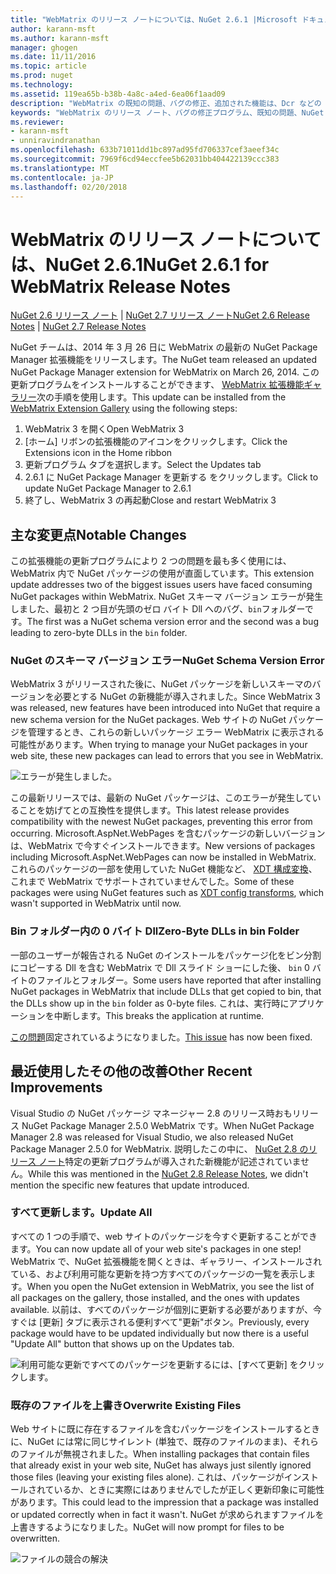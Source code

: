 ```yaml
---
title: "WebMatrix のリリース ノートについては、NuGet 2.6.1 |Microsoft ドキュメント"
author: karann-msft
ms.author: karann-msft
manager: ghogen
ms.date: 11/11/2016
ms.topic: article
ms.prod: nuget
ms.technology: 
ms.assetid: 119ea65b-b38b-4a8c-a4ed-6ea06f1aad09
description: "WebMatrix の既知の問題、バグの修正、追加された機能は、Dcr などの NuGet 2.6.1 のリリース ノートです。"
keywords: "WebMatrix のリリース ノート、バグの修正プログラム、既知の問題、NuGet 2.6.1 Dcr、機能の追加"
ms.reviewer:
- karann-msft
- unniravindranathan
ms.openlocfilehash: 633b71011dd1bc897ad95fd706337cef3aeef34c
ms.sourcegitcommit: 7969f6cd94eccfee5b62031bb404422139ccc383
ms.translationtype: MT
ms.contentlocale: ja-JP
ms.lasthandoff: 02/20/2018
---
```

# <a name="nuget-261-for-webmatrix-release-notes"></a><span data-ttu-id="2c3e1-104">WebMatrix のリリース ノートについては、NuGet 2.6.1</span><span class="sxs-lookup"><span data-stu-id="2c3e1-104">NuGet 2.6.1 for WebMatrix Release Notes</span></span>

<span data-ttu-id="2c3e1-105">[NuGet 2.6 リリース ノート](../release-notes/nuget-2.6.md) | [NuGet 2.7 リリース ノート](../release-notes/nuget-2.7.md)</span><span class="sxs-lookup"><span data-stu-id="2c3e1-105">[NuGet 2.6 Release Notes](../release-notes/nuget-2.6.md) | [NuGet 2.7 Release Notes](../release-notes/nuget-2.7.md)</span></span>

<span data-ttu-id="2c3e1-106">NuGet チームは、2014 年 3 月 26 日に WebMatrix の最新の NuGet Package Manager 拡張機能をリリースします。</span><span class="sxs-lookup"><span data-stu-id="2c3e1-106">The NuGet team released an updated NuGet Package Manager extension for WebMatrix on March 26, 2014.</span></span>  <span data-ttu-id="2c3e1-107">この更新プログラムをインストールすることができます、 [WebMatrix 拡張機能ギャラリー](https://blogs.iis.net/webmatrix/retiring-the-webmatrix-extensions-gallery)次の手順を使用します。</span><span class="sxs-lookup"><span data-stu-id="2c3e1-107">This update can be installed from the [WebMatrix Extension Gallery](https://blogs.iis.net/webmatrix/retiring-the-webmatrix-extensions-gallery) using the following steps:</span></span>

1. <span data-ttu-id="2c3e1-108">WebMatrix 3 を開く</span><span class="sxs-lookup"><span data-stu-id="2c3e1-108">Open WebMatrix 3</span></span>
1. <span data-ttu-id="2c3e1-109">[ホーム] リボンの拡張機能のアイコンをクリックします。</span><span class="sxs-lookup"><span data-stu-id="2c3e1-109">Click the Extensions icon in the Home ribbon</span></span>
1. <span data-ttu-id="2c3e1-110">更新プログラム タブを選択します。</span><span class="sxs-lookup"><span data-stu-id="2c3e1-110">Select the Updates tab</span></span>
1. <span data-ttu-id="2c3e1-111">2.6.1 に NuGet Package Manager を更新する をクリックします。</span><span class="sxs-lookup"><span data-stu-id="2c3e1-111">Click to update NuGet Package Manager to 2.6.1</span></span>
1. <span data-ttu-id="2c3e1-112">終了し、WebMatrix 3 の再起動</span><span class="sxs-lookup"><span data-stu-id="2c3e1-112">Close and restart WebMatrix 3</span></span>

## <a name="notable-changes"></a><span data-ttu-id="2c3e1-113">主な変更点</span><span class="sxs-lookup"><span data-stu-id="2c3e1-113">Notable Changes</span></span>

<span data-ttu-id="2c3e1-114">この拡張機能の更新プログラムにより 2 つの問題を最も多く使用には、WebMatrix 内で NuGet パッケージの使用が直面しています。</span><span class="sxs-lookup"><span data-stu-id="2c3e1-114">This extension update addresses two of the biggest issues users have faced consuming NuGet packages within WebMatrix.</span></span>  <span data-ttu-id="2c3e1-115">NuGet スキーマ バージョン エラーが発生しました、最初と 2 つ目が先頭のゼロ バイト Dll へのバグ、`bin`フォルダーです。</span><span class="sxs-lookup"><span data-stu-id="2c3e1-115">The first was a NuGet schema version error and the second was a bug leading to zero-byte DLLs in the `bin` folder.</span></span>

### <a name="nuget-schema-version-error"></a><span data-ttu-id="2c3e1-116">NuGet のスキーマ バージョン エラー</span><span class="sxs-lookup"><span data-stu-id="2c3e1-116">NuGet Schema Version Error</span></span>

<span data-ttu-id="2c3e1-117">WebMatrix 3 がリリースされた後に、NuGet パッケージを新しいスキーマのバージョンを必要とする NuGet の新機能が導入されました。</span><span class="sxs-lookup"><span data-stu-id="2c3e1-117">Since WebMatrix 3 was released, new features have been introduced into NuGet that require a new schema version for the NuGet packages.</span></span>  <span data-ttu-id="2c3e1-118">Web サイトの NuGet パッケージを管理するとき、これらの新しいパッケージ エラー WebMatrix に表示される可能性があります。</span><span class="sxs-lookup"><span data-stu-id="2c3e1-118">When trying to manage your NuGet packages in your web site, these new packages can lead to errors that you see in WebMatrix.</span></span>

![エラーが発生しました。](./media/NuGet-2.8/webmatrix-schema-version.png)

<span data-ttu-id="2c3e1-122">この最新リリースでは、最新の NuGet パッケージは、このエラーが発生していることを妨げてとの互換性を提供します。</span><span class="sxs-lookup"><span data-stu-id="2c3e1-122">This latest release provides compatibility with the newest NuGet packages, preventing this error from occurring.</span></span> <span data-ttu-id="2c3e1-123">Microsoft.AspNet.WebPages を含むパッケージの新しいバージョンは、WebMatrix で今すぐインストールできます。</span><span class="sxs-lookup"><span data-stu-id="2c3e1-123">New versions of packages including Microsoft.AspNet.WebPages can now be installed in WebMatrix.</span></span>  <span data-ttu-id="2c3e1-124">これらのパッケージの一部を使用していた NuGet 機能など、 [XDT 構成変換](../release-notes/nuget-2.6.md#xdt)、これまで WebMatrix でサポートされていませんでした。</span><span class="sxs-lookup"><span data-stu-id="2c3e1-124">Some of these packages were using NuGet features such as [XDT config transforms](../release-notes/nuget-2.6.md#xdt), which wasn't supported in WebMatrix until now.</span></span>

### <a name="zero-byte-dlls-in-bin-folder"></a><span data-ttu-id="2c3e1-125">Bin フォルダー内の 0 バイト Dll</span><span class="sxs-lookup"><span data-stu-id="2c3e1-125">Zero-Byte DLLs in bin Folder</span></span>

<span data-ttu-id="2c3e1-126">一部のユーザーが報告される NuGet のインストールをパッケージ化をビン分割にコピーする Dll を含む WebMatrix で Dll スライド ショーにした後、 `bin` 0 バイトのファイルとフォルダー。</span><span class="sxs-lookup"><span data-stu-id="2c3e1-126">Some users have reported that after installing NuGet packages in WebMatrix that include DLLs that get copied to bin, that the DLLs show up in the `bin` folder as 0-byte files.</span></span>  <span data-ttu-id="2c3e1-127">これは、実行時にアプリケーションを中断します。</span><span class="sxs-lookup"><span data-stu-id="2c3e1-127">This breaks the application at runtime.</span></span>

<span data-ttu-id="2c3e1-128">[この問題](https://nuget.codeplex.com/workitem/4060)固定されているようになりました。</span><span class="sxs-lookup"><span data-stu-id="2c3e1-128">[This issue](https://nuget.codeplex.com/workitem/4060) has now been fixed.</span></span>

## <a name="other-recent-improvements"></a><span data-ttu-id="2c3e1-129">最近使用したその他の改善</span><span class="sxs-lookup"><span data-stu-id="2c3e1-129">Other Recent Improvements</span></span>

<span data-ttu-id="2c3e1-130">Visual Studio の NuGet パッケージ マネージャー 2.8 のリリース時おもリリース NuGet Package Manager 2.5.0 WebMatrix です。</span><span class="sxs-lookup"><span data-stu-id="2c3e1-130">When NuGet Package Manager 2.8 was released for Visual Studio, we also released NuGet Package Manager 2.5.0 for WebMatrix.</span></span>  <span data-ttu-id="2c3e1-131">説明したこの中に、 [NuGet 2.8 のリリース ノート](../release-notes/nuget-2.8.md#webmatrix-nuget-client-updates)特定の更新プログラムが導入された新機能が記述されていません。</span><span class="sxs-lookup"><span data-stu-id="2c3e1-131">While this was mentioned in the [NuGet 2.8 Release Notes](../release-notes/nuget-2.8.md#webmatrix-nuget-client-updates), we didn't mention the specific new features that update introduced.</span></span>

### <a name="update-all"></a><span data-ttu-id="2c3e1-132">すべて更新します。</span><span class="sxs-lookup"><span data-stu-id="2c3e1-132">Update All</span></span>

<span data-ttu-id="2c3e1-133">すべての 1 つの手順で、web サイトのパッケージを今すぐ更新することができます。</span><span class="sxs-lookup"><span data-stu-id="2c3e1-133">You can now update all of your web site's packages in one step!</span></span>  <span data-ttu-id="2c3e1-134">WebMatrix で、NuGet 拡張機能を開くときは、ギャラリー、インストールされている、および利用可能な更新を持つ方すべてのパッケージの一覧を表示します。</span><span class="sxs-lookup"><span data-stu-id="2c3e1-134">When you open the NuGet extension in WebMatrix, you see the list of all packages on the gallery, those installed, and the ones with updates available.</span></span>  <span data-ttu-id="2c3e1-135">以前は、すべてのパッケージが個別に更新する必要がありますが、今すぐは [更新] タブに表示される便利すべて"更新"ボタン。</span><span class="sxs-lookup"><span data-stu-id="2c3e1-135">Previously, every package would have to be updated individually but now there is a useful "Update All" button that shows up on the Updates tab.</span></span>

![利用可能な更新ですべてのパッケージを更新するには、[すべて更新] をクリックします。](./media/NuGet-2.8/webmatrix-update-all.png)

### <a name="overwrite-existing-files"></a><span data-ttu-id="2c3e1-137">既存のファイルを上書き</span><span class="sxs-lookup"><span data-stu-id="2c3e1-137">Overwrite Existing Files</span></span>

<span data-ttu-id="2c3e1-138">Web サイトに既に存在するファイルを含むパッケージをインストールするときに、NuGet には常に同じサイレント (単独で、既存のファイルのまま)、それらのファイルが無視されました。</span><span class="sxs-lookup"><span data-stu-id="2c3e1-138">When installing packages that contain files that already exist in your web site, NuGet has always just silently ignored those files (leaving your existing files alone).</span></span>  <span data-ttu-id="2c3e1-139">これは、パッケージがインストールされているか、ときに実際にはありませんでしたが正しく更新印象に可能性があります。</span><span class="sxs-lookup"><span data-stu-id="2c3e1-139">This could lead to the impression that a package was installed or updated correctly when in fact it wasn't.</span></span>  <span data-ttu-id="2c3e1-140">NuGet が求められますファイルを上書きするようになりました。</span><span class="sxs-lookup"><span data-stu-id="2c3e1-140">NuGet will now prompt for files to be overwritten.</span></span>

![ファイルの競合の解決](./media/NuGet-2.8/webmatrix-overwrite-file.png)
